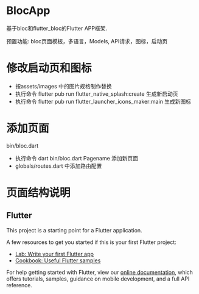 # BlocApp

基于bloc和flutter_bloc的Flutter APP框架.

预置功能: bloc页面模板，多语言，Models, API请求，图标，启动页


# 修改启动页和图标

- 按assets/images 中的图片规格制作替换
- 执行命令 flutter pub run flutter_native_splash:create 生成新启动页
- 执行命令 flutter pub run flutter_launcher_icons_maker:main 生成新图标

# 添加页面

bin/bloc.dart

- 执行命令 dart bin/bloc.dart Pagename 添加新页面
- globals/routes.dart 中添加路由配置

# 页面结构说明



## Flutter

This project is a starting point for a Flutter application.

A few resources to get you started if this is your first Flutter project:

- [Lab: Write your first Flutter app](https://flutter.dev/docs/get-started/codelab)
- [Cookbook: Useful Flutter samples](https://flutter.dev/docs/cookbook)

For help getting started with Flutter, view our
[online documentation](https://flutter.dev/docs), which offers tutorials,
samples, guidance on mobile development, and a full API reference.

